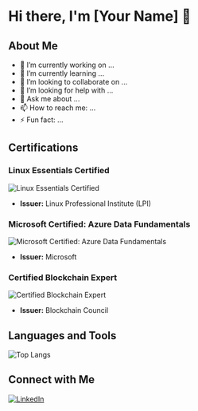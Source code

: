 # Hi there, I'm [Your Name] 👋

## About Me
- 🔭 I’m currently working on ...
- 🌱 I’m currently learning ...
- 👯 I’m looking to collaborate on ...
- 🤔 I’m looking for help with ...
- 💬 Ask me about ...
- 📫 How to reach me: ...
- ⚡ Fun fact: ...

## Certifications

### Linux Essentials Certified
![Linux Essentials Certified](https://raw.githubusercontent.com/yourusername/repository/main/path/to/linux-essentials-logo.png)
- **Issuer:** Linux Professional Institute (LPI)

### Microsoft Certified: Azure Data Fundamentals
![Microsoft Certified: Azure Data Fundamentals](https://raw.githubusercontent.com/yourusername/repository/main/path/to/azure-data-fundamentals-logo.png)
- **Issuer:** Microsoft

### Certified Blockchain Expert
![Certified Blockchain Expert](https://raw.githubusercontent.com/yourusername/repository/main/path/to/blockchain-expert-logo.png)
- **Issuer:** Blockchain Council

## Languages and Tools
![Top Langs](https://github-readme-stats.vercel.app/api/top-langs/?username=yourusername&layout=compact)

## Connect with Me
[![LinkedIn](https://img.shields.io/badge/LinkedIn-blue?style=flat&logo=linkedin&logoColor=white)](yourlinkedinurl)
